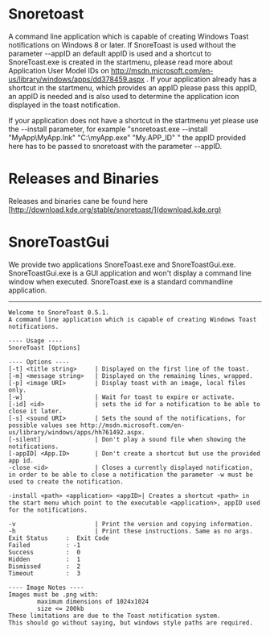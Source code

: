 Snoretoast
==========
A command line application which is capable of creating Windows Toast notifications on Windows 8 or later.
If SnoreToast is used without the parameter --appID an default appID is used and a shortcut to SnoreToast.exe is created in the startmenu, please read more about Application User Model IDs on http://msdn.microsoft.com/en-us/library/windows/apps/dd378459.aspx .
If your application already has a shortcut in the startmenu, which provides an appID please pass this appID, an appID is needed and is also used to determine the application icon displayed in the toast notification.

If your application does not have a shortcut in the startmenu yet please use the --install parameter, for example "snoretoast.exe --install "MyApp\MyApp.lnk" "C:\myApp.exe" "My.APP_ID" " the appID provided here has to be passed to snoretoast with the parameter --appID.

# Releases and Binaries
Releases and binaries cane be found here [http://download.kde.org/stable/snoretoast/](download.kde.org)


# SnoreToastGui
We provide two applications SnoreToast.exe and SnoreToastGui.exe.
SnoreToastGui.exe is a GUI application and won't display a command line window when executed.
SnoreToast.exe is a standard commandline application.


----------------------------------------------------------

    Welcome to SnoreToast 0.5.1.
    A command line application which is capable of creating Windows Toast notifications.

    ---- Usage ----
    SnoreToast [Options]

    ---- Options ----
    [-t] <title string>     | Displayed on the first line of the toast.
    [-m] <message string>   | Displayed on the remaining lines, wrapped.
    [-p] <image URI>        | Display toast with an image, local files only.
    [-w]                    | Wait for toast to expire or activate.
    [-id] <id>              | sets the id for a notification to be able to close it later.
    [-s] <sound URI>        | Sets the sound of the notifications, for possible values see http://msdn.microsoft.com/en-us/library/windows/apps/hh761492.aspx.
    [-silent]               | Don't play a sound file when showing the notifications.
    [-appID] <App.ID>       | Don't create a shortcut but use the provided app id.
    -close <id>             | Closes a currently displayed notification, in order to be able to close a notification the parameter -w must be used to create the notification.

    -install <path> <application> <appID>| Creates a shortcut <path> in the start menu which point to the executable <application>, appID used for the notifications.

    -v                      | Print the version and copying information.
    -h                      | Print these instructions. Same as no args.
    Exit Status     :  Exit Code
    Failed          : -1
    Success         :  0
    Hidden          :  1
    Dismissed       :  2
    Timeout         :  3

    ---- Image Notes ----
    Images must be .png with:
            maximum dimensions of 1024x1024
            size <= 200kb
    These limitations are due to the Toast notification system.
    This should go without saying, but windows style paths are required.
